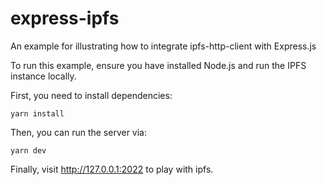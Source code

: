 # express-ipfs

An example for illustrating how to integrate ipfs-http-client with Express.js

To run this example, ensure you have installed Node.js and run the IPFS instance locally.

First, you need to install dependencies:

```
yarn install
``` 

Then, you can run the server via:

```
yarn dev
```

Finally, visit http://127.0.0.1:2022 to play with ipfs.

